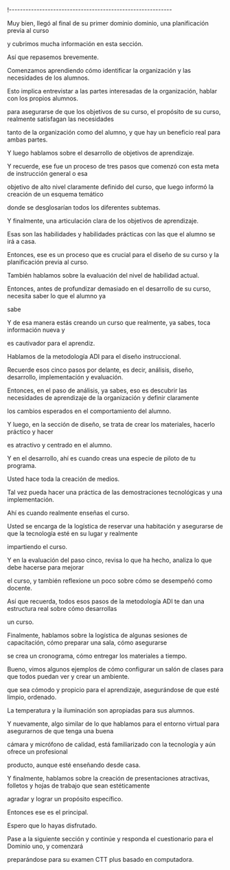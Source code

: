 !-----------------------------------------------------------

Muy bien, llegó al final de su primer dominio dominio, una planificación previa al curso

y cubrimos mucha información en esta sección.

Así que repasemos brevemente.

Comenzamos aprendiendo cómo identificar la organización y las necesidades de los alumnos.

Esto implica entrevistar a las partes interesadas de la organización, hablar con los propios alumnos.

para asegurarse de que los objetivos de su curso, el propósito de su curso, realmente satisfagan las necesidades

tanto de la organización como del alumno, y que hay un beneficio real para ambas partes.

Y luego hablamos sobre el desarrollo de objetivos de aprendizaje.

Y recuerde, ese fue un proceso de tres pasos que comenzó con esta meta de instrucción general o esa

objetivo de alto nivel claramente definido del curso, que luego informó la creación de un esquema temático

donde se desglosarían todos los diferentes subtemas.

Y finalmente, una articulación clara de los objetivos de aprendizaje.

Esas son las habilidades y habilidades prácticas con las que el alumno se irá a casa.

Entonces, ese es un proceso que es crucial para el diseño de su curso y la planificación previa al curso.

También hablamos sobre la evaluación del nivel de habilidad actual.

Entonces, antes de profundizar demasiado en el desarrollo de su curso, necesita saber lo que el alumno ya

sabe

Y de esa manera estás creando un curso que realmente, ya sabes, toca información nueva y

es cautivador para el aprendiz.

Hablamos de la metodología ADI para el diseño instruccional.

Recuerde esos cinco pasos por delante, es decir, análisis, diseño, desarrollo, implementación y evaluación.

Entonces, en el paso de análisis, ya sabes, eso es descubrir las necesidades de aprendizaje de la organización y definir claramente

los cambios esperados en el comportamiento del alumno.

Y luego, en la sección de diseño, se trata de crear los materiales, hacerlo práctico y hacer

es atractivo y centrado en el alumno.

Y en el desarrollo, ahí es cuando creas una especie de piloto de tu programa.

Usted hace toda la creación de medios.

Tal vez pueda hacer una práctica de las demostraciones tecnológicas y una implementación.

Ahí es cuando realmente enseñas el curso.

Usted se encarga de la logística de reservar una habitación y asegurarse de que la tecnología esté en su lugar y realmente

impartiendo el curso.

Y en la evaluación del paso cinco, revisa lo que ha hecho, analiza lo que debe hacerse para mejorar

el curso, y también reflexione un poco sobre cómo se desempeñó como docente.

Así que recuerda, todos esos pasos de la metodología ADI te dan una estructura real sobre cómo desarrollas

un curso.

Finalmente, hablamos sobre la logística de algunas sesiones de capacitación, cómo preparar una sala, cómo asegurarse

se crea un cronograma, cómo entregar los materiales a tiempo.

Bueno, vimos algunos ejemplos de cómo configurar un salón de clases para que todos puedan ver y crear un ambiente.

que sea cómodo y propicio para el aprendizaje, asegurándose de que esté limpio, ordenado.

La temperatura y la iluminación son apropiadas para sus alumnos.

Y nuevamente, algo similar de lo que hablamos para el entorno virtual para asegurarnos de que tenga una buena

cámara y micrófono de calidad, está familiarizado con la tecnología y aún ofrece un profesional

producto, aunque esté enseñando desde casa.

Y finalmente, hablamos sobre la creación de presentaciones atractivas, folletos y hojas de trabajo que sean estéticamente

agradar y lograr un propósito específico.

Entonces ese es el principal.

Espero que lo hayas disfrutado.

Pase a la siguiente sección y continúe y responda el cuestionario para el Dominio uno, y comenzará

preparándose para su examen CTT plus basado en computadora.